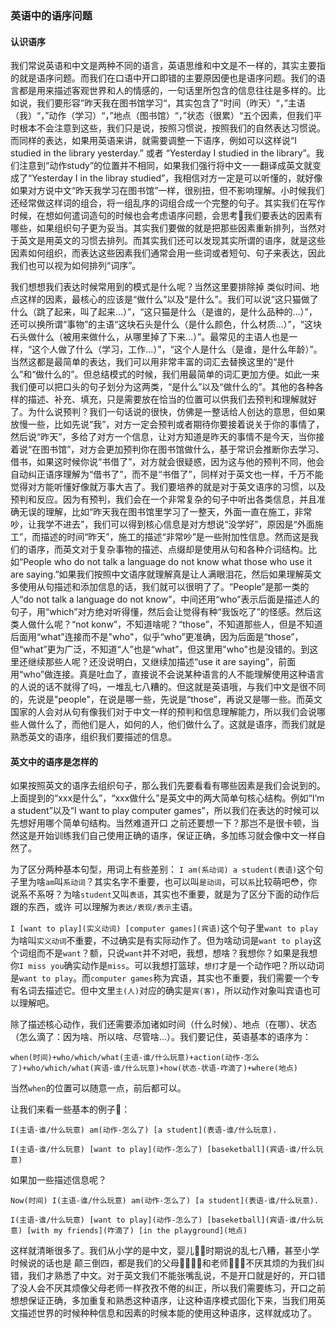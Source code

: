 ### 英语中的语序问题

#### 认识语序

我们常说英语和中文是两种不同的语言，英语思维和中文是不一样的，其实主要指的就是语序问题。而我们在口语中开口即错的主要原因便也是语序问题。我们的语言都是用来描述客观世界和人的情感的，一句话里所包含的信息往往是多样的。比如说，我们要形容”昨天我在图书馆学习“，其实包含了”时间（昨天）“，”主语（我）“，”动作（学习）“，”地点（图书馆）“，”状态（很累）“五个因素，但我们平时根本不会注意到这些，我们只是说，按照习惯说，按照我们的自然表达习惯说。而同样的表达，如果用英语来讲，就需要调整一下语序，例如可以这样说“I studied in the library yesterday.” 或者 “Yesterday I studied in the library”。我们注意到“动作study”的位置并不相同，如果我们强行将中文一一翻译成英文就变成了“Yesterday I in the libray studied”，我相信对方一定是可以听懂的，就好像如果对方说中文“昨天我学习在图书馆”一样，很别扭，但不影响理解。小时候我们还经常做这样词的组合，将一组乱序的词组合成一个完整的句子。其实我们在写作时候，在想如何遣词造句的时候也会考虑语序问题，会思考🤔我们要表达的因素有哪些，如果组织句子更为妥当。其实我们要做的就是把那些因素重新排列，当然对于英文是用英文的习惯去排列。而其实我们还可以发现其实所谓的语序，就是这些因素如何组织，而表达这些因素我们通常会用一些词或者短句、句子来表达，因此我们也可以视为如何排列“词序”。

我们想想我们表达时候常用到的模式是什么呢？当然这里要排除掉 类似时间、地点这样的因素，最核心的应该是“做什么”以及“是什么”。我们可以说“这只猫做了什么（跳了起来，叫了起来...）”，“这只猫是什么（是谁的，是什么品种的...）”，还可以换所谓“事物”的主语“这块石头是什么（是什么颜色，什么材质...）”，“这块石头做什么（被用来做什么，从哪里掉了下来...）”。最常见的主语人也是一样，“这个人做了什么（学习，工作...）”，“这个人是什么（是谁，是什么年龄）”。当然这都是最简单的表达，我们可以用非常丰富的词汇去替换这里的“是什么”和“做什么的”。但总结模式的时候，我们用最简单的词汇更加方便。如此一来我们便可以把口头的句子划分为这两类，“是什么”以及“做什么的”。其他的各种各样的描述、补充、填充，只是需要放在恰当的位置可以供我们去预判和理解就好了。为什么说预判？我们一句话说的很快，仿佛是一整话给人创达的意思，但如果放慢一些，比如先说“我”，对方一定会预判或者期待你要接着说关于你的事情了，然后说“昨天”，多给了对方一个信息，让对方知道是昨天的事情不是今天，当你接着说“在图书馆”，对方会更加预判你在图书馆做什么，基于常识会推断你去学习、借书，如果这时候你说“书借了”，对方就会很疑惑，因为这与他的预判不同，他会自动纠正语序理解为“借书了”，而不是“书借了”，同样对于英文也一样，千万不能觉得对方能听懂好像就万事大吉了。我们要培养的就是对于英文语序的习惯，以及预判和反应。因为有预判，我们会在一个非常复杂的句子中听出各类信息，并且准确无误的理解，比如“昨天我在图书馆里学习了一整天，外面一直在施工，非常吵，让我学不进去”，我们可以得到核心信息是对方想说“没学好”，原因是“外面施工”，而描述的时间“昨天”，施工的描述“非常吵”是一些附加性信息。然而这是我们的语序，而英文对于复杂事物的描述、点缀却是使用从句和各种介词结构。比如“People who do not talk a language do not know what those who use it are saying.”如果我们按照中文语序就理解真是让人满眼泪花，然后如果理解英文多使用从句描述和添加信息的话，我们就可以很明了了。“People”是那一类的人“do not talk a language do not know”，中间还用“who”表示后面是描述人的句子，用“which”对方绝对听得懂，然后会让觉得有种“我饭吃了”的怪感。然后这类人做什么呢？“not konw”，不知道啥呢？“those”，不知道那些人，但是不知道后面用“what”连接而不是"who"，似乎“who”更准确，因为后面是“those”，但“what”更为广泛，不知道“人”也是“what”，但这里用"who"也是没错的。到这里还继续那些人呢？还没说明白，又继续加描述“use it are saying”，前面用“who”做连接。真是吐血了，直接说不会说某种语言的人不能理解使用这种语言的人说的话不就得了吗，一堆乱七八糟的。但这就是英语哦，与我们中文是很不同的，先说是"people"，在说是哪一些，先说是“those”，再说又是哪一些。而英文国家的人会对从句有像我们对于中文一样的预判和信息理解能力，所以我们会说哪些人做什么了，而他们是人，如何的人，他们做什么了。这就是语序，而我们就是熟悉英文的语序，组织我们要描述的信息。

#### 英文中的语序是怎样的

如果按照英文的语序去组织句子，那么我们先要看看有哪些因素是我们会说到的。上面提到的“xxx是什么”，“xxx做什么”是英文中的两大简单句核心结构。例如“I‘m a student”以及“I want to play computer games”，所以我们在表达的时候可以先想好用哪个简单句结构。当然难道开口 之前还要想一下？那岂不是很卡顿，当然这是开始训练我们自己使用正确的语序，保证正确，多加练习就会像中文一样自然了。

为了区分两种基本句型，用词上有些差别：
`I am(系动词) a student(表语)`这个句子里为啥`am`叫`系动词`？其实名字不重要，也可以叫`是动词`，可以`系`比较萌吧😳，你说系不系呀？为啥`student`又叫`表语`，其实也不重要，就是为了区分下面的动作后跟的东西，或许 可以理解为`表达/表现/表示`主语。

`I [want to play](实义动词) [computer games](宾语)`这个句子里`want to play`为啥叫`实义动词`不重要，不过确实是有实际动作了。但为啥动词是`want to play`这个词组而不是`want`？额，只说`want`并不对吧，我想，想啥？我想你？如果是我想你`I miss you`确实动作是`miss`。可以我想打篮球，`想打`才是一个动作吧？所以动词是`want to play`。而`computer games`称为宾语，其实也不重要，我们需要一个专有名词去描述它。但中文里`主(人)`对应的确实是`宾(客)`，所以动作对象叫宾语也可以理解吧。

除了描述核心动作，我们还需要添加诸如时间（什么时候）、地点（在哪）、状态（怎么滴了：因为啥、所以啥、尽管啥...）。我们要记住，英语基本的语序为：

`when(时间)+who/which/what(主语-谁/什么玩意)+action(动作-怎么了)+who/which/what(宾语-谁/什么玩意)+how(状态-状语-咋滴了)+where(地点)`

当然`when`的位置可以随意一点，前后都可以。

让我们来看一些基本的例子🌰：

`I(主语-谁/什么玩意) am(动作-怎么了) [a student](表语-谁/什么玩意).`

`I(主语-谁/什么玩意) [want to play](动作-怎么了) [baseketball](宾语-谁/什么玩意)`

如果加一些描述信息呢？

`Now(时间) I(主语-谁/什么玩意) am(动作-怎么了) [a student](表语-谁/什么玩意).`

`I(主语-谁/什么玩意) [want to play](动作-怎么了) [baseketball](宾语-谁/什么玩意) [with my friends](咋滴了) [in the playground](地点)`

这样就清晰很多了。我们从小学的是中文，婴儿👶🏻时期说的乱七八糟，甚至小学时候说的话也是 颠三倒四，都是我们的父母👦🏻👧🏻和老师👩🏻‍🏫不厌其烦的为我们纠错，我们才熟悉了中文。对于英文我们不能张嘴乱说，不是开口就是好的，开口错了没人会不厌其烦像父母老师一样孜孜不倦的纠正，所以我们需要练习，开口之前想想保证正确，多加重复和熟悉这种语序，让这种语序模式固化下来，当我们用英文描述世界的时候种种信息和因素的时候本能的使用这种语序，这样就成功了。